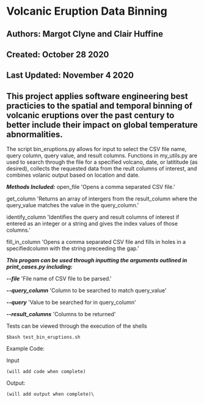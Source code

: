 # Volcanic Eruption Data Binning

## Authors: Margot Clyne and Clair Huffine
## Created: October 28 2020
## Last Updated: November 4 2020

## This project applies software engineering best practicies to the spatial and temporal binning of volcanic eruptions over the past century to better include their impact on global temperature abnormalities. 

The script bin_eruptions.py allows for input to select the CSV file name, query column, query value, and result columns. Functions in my_utils.py are used to search through the file for a specified volcano, date, or latititude (as desired), collects the requested data from the reult columns of interest, and combines volanic output based on location and date. 

***Methods Included:***
   open_file 'Opens a comma separated CSV file.'
   
   get_column 'Returns an array of intergers from the result_column where the query_value matches the value in the query_column.'
   
   identify_column 'Identifies the query and result columns of interest if entered as an integer or a string and gives the index values of those columns.'

   fill_in_column 'Opens a comma separated CSV file and fills in holes
                   in a specifiedcolumn with the string preceeding the gap.'
                   
                   
***This progam can be used through inputting the arguments outlined in print_cases.py including:*** 

***--file*** 'File name of CSV file to be parsed.'

***--query_column*** 'Column to be searched to match query_value'

***--query*** 'Value to be searched for in query_column'

***--result_columns*** 'Columns to be returned'


Tests can be viewed through the execution of the shells
```
$bash test_bin_eruptions.sh
```
Example Code:

Input
```
(will add code when complete)
```

Output:
```
(will add output when complete)\
```